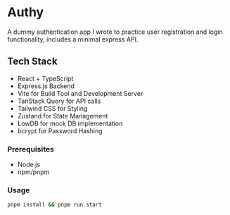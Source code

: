 # Authy

A dummy authentication app I wrote to practice user registration and login functionality, includes a minimal express API.

## Tech Stack

- React + TypeScript
- Express.js Backend
- Vite for Build Tool and Development Server
- TanStack Query for API calls
- Tailwind CSS for Styling
- Zustand for State Management
- LowDB for mock DB implementation
- bcrypt for Password Hashing

### Prerequisites

- Node.js
- npm/pnpm

### Usage

```sh
pnpm install && pnpm run start
```
